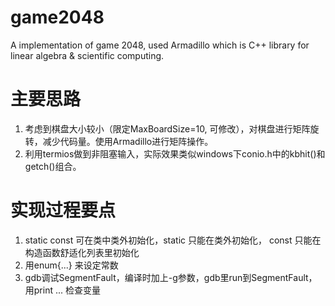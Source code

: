 # game2048
A implementation of game 2048, used Armadillo which is C++ library for linear algebra &amp; scientific computing.

# 主要思路
1. 考虑到棋盘大小较小（限定MaxBoardSize=10, 可修改），对棋盘进行矩阵旋转，减少代码量。使用Armadillo进行矩阵操作。
2. 利用termios做到非阻塞输入，实际效果类似windows下conio.h中的kbhit()和getch()组合。

# 实现过程要点
1. static const 可在类中类外初始化，static 只能在类外初始化， const 只能在构造函数舒适化列表里初始化
2. 用enum{...} 来设定常数
3. gdb调试SegmentFault，编译时加上-g参数，gdb里run到SegmentFault，用print ... 检查变量
